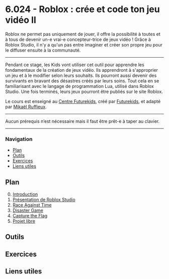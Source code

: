 # 6.024 - Roblox : crée et code ton jeu vidéo II

Roblox ne permet pas uniquement de jouer, il offre la possibilité à toutes et à tous de devenir un-e vrai-e concepteur-trice de jeux vidéo ! Grâce à Roblox Studio, il n'y a qu'un pas entre imaginer et créer son propre jeu pour le diffuser ensuite à la communauté.

***

Pendant ce stage, les Kids vont utiliser cet outil pour apprendre les fondamentaux de la création de jeux vidéo.  Ils apprendront à s'approprier un jeu et à le modifier selon leurs souhaits. Ils pourront aussi devenir des survivants en bravant des désastres créés par leurs soins. Tout cela en se familiarisant avec le langage de programmation Lua, utilisé dans Roblox Studio. Une fois terminés, leurs jeux pourront être publiés sur le site Roblox.

Le cours est enseigné au <a href="https://futurekids.io/contact/fr" target="_blank">Centre Futurekids</a>, créé par <a href="https://futurekids.io/" target="_blank">Futurekids</a>, et adapté par <a href="https://redox-prod.ch" target="_blank">Mikaël Ruffieux</a>.

***

Aucun prérequis n’est nécessaire mais il faut être prêt-e à taper au clavier.

***

### Navigation

- [Plan](#plan)
- [Outils](#outils)
- [Exercices](#exercices)
- [Liens utiles](#liens-utiles)

## Plan

0. <a href="https://futurekids-io.github.io/6.024-roblox/cours0/#1" target="_blank">Introduction</a>
1. <a href="https://futurekids-io.github.io/6.024-roblox/cours1/#1" target="_blank">Présentation de Roblox Studio</a>
2. <a href="https://futurekids-io.github.io/6.024-roblox/cours2/#1" target="_blank">Race Against Time</a>
3. <a href="https://futurekids-io.github.io/6.024-roblox/cours3/#1" target="_blank">Disaster Game</a>
4. <a href="https://futurekids-io.github.io/6.024-roblox/cours4/#1" target="_blank">Capture the Flag</a>
5. <a href="https://futurekids-io.github.io/6.024-roblox/cours5/#1" target="_blank">Projet libre</a>


## Outils

## Exercices

## Liens utiles

